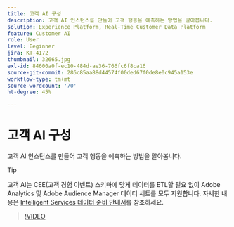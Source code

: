 ```yaml
---
title: 고객 AI 구성
description: 고객 AI 인스턴스를 만들어 고객 행동을 예측하는 방법을 알아봅니다.
solution: Experience Platform, Real-Time Customer Data Platform
feature: Customer AI
role: User
level: Beginner
jira: KT-4172
thumbnail: 32665.jpg
exl-id: 84600a0f-ec10-484d-ae36-766fc6f8ca16
source-git-commit: 286c85aa88d44574f00ded67f0de8e0c945a153e
workflow-type: tm+mt
source-wordcount: '70'
ht-degree: 45%

---
```


# 고객 AI 구성

고객 AI 인스턴스를 만들어 고객 행동을 예측하는 방법을 알아봅니다.

>[!TIP]
>
>고객 AI는 CEE(고객 경험 이벤트) 스키마에 맞게 데이터를 ETL할 필요 없이 Adobe Analytics 및 Adobe Audience Manager 데이터 세트를 모두 지원합니다. 자세한 내용은 [Intelligent Services 데이터 준비 안내서](https://experienceleague.adobe.com/docs/experience-platform/intelligent-services/data-preparation.html?lang=ko)를 참조하세요.

>[!VIDEO](https://video.tv.adobe.com/v/36614?learn=on&enablevpops&captions=kor)
